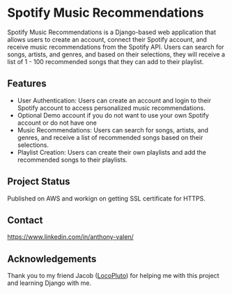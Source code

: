# Spotify Music Recommendations
Spotify Music Recommendations is a Django-based web application that allows users to create an account, connect their Spotify account, and receive music recommendations from the Spotify API. Users can search for songs, artists, and genres, and based on their selections, they will receive a list of 1 - 100 recommended songs that they can add to their playlist.

## Features
- User Authentication: Users can create an account and login to their Spotify account to access personalized music recommendations.
-  Optional Demo account if you do not want to use your own Spotify account or do not have one
- Music Recommendations: Users can search for songs, artists, and genres, and receive a list of recommended songs based on their selections.
- Playlist Creation: Users can create their own playlists and add the recommended songs to their playlists.

## Project Status
Published on AWS and workign on getting SSL certificate for HTTPS.

## Contact
https://www.linkedin.com/in/anthony-valen/

## Acknowledgements
Thank you to my friend Jacob ([LocoPluto](https://github.com/LocoPluto)) for helping me with this project and learning Django with me.